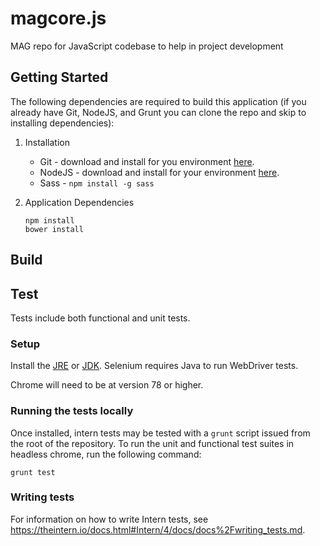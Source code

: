# magcore.js

MAG repo for JavaScript codebase to help in project development

## Getting Started

The following dependencies are required to build this application (if you already have Git, NodeJS, and Grunt you can clone the repo and skip to installing dependencies):

 1. Installation
	- Git - download and install for you environment [here](http://git-scm.com/).
	- NodeJS - download and install for your environment [here](http://nodejs.org/).
	- Sass - `npm install -g sass`
	
2. Application Dependencies
	```
	npm install
	bower install
	```

## Build


## Test

Tests include both functional and unit tests.

### Setup

Install the [JRE](https://www.oracle.com/technetwork/java/javase/downloads/jre8-downloads-2133155.html) or [JDK](https://www.oracle.com/technetwork/java/javase/downloads/jdk8-downloads-2133151.html). Selenium requires Java to run WebDriver tests.

Chrome will need to be at version 78 or higher.

### Running the tests locally

Once installed, intern tests may be tested with a `grunt` script issued
from the root of the repository. To run the unit and functional test suites in headless chrome, run the
following command:

```
grunt test
```

### Writing tests

For information on how to write Intern tests, see
https://theintern.io/docs.html#Intern/4/docs/docs%2Fwriting_tests.md.
